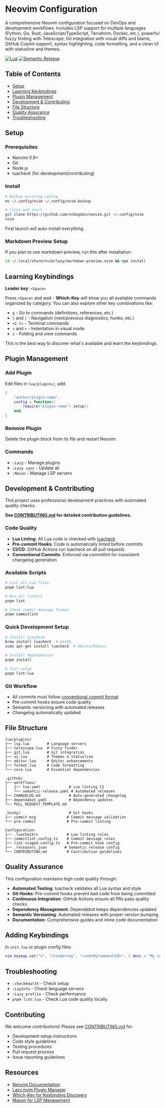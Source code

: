 # Neovim Configuration

A comprehensive Neovim configuration focused on DevOps and development workflows.
Includes LSP support for multiple languages (Python, Go, Rust, JavaScript/TypeScript,
Terraform, Docker, etc.), powerful fuzzy finding with Telescope,
Git integration with visual diffs and blame, GitHub Copilot support,
syntax highlighting, code formatting, and a clean UI with statusline and themes.

[![Lua](https://github.com/scbogdan/neovim/actions/workflows/lua.yaml/badge.svg)](https://github.com/scbogdan/neovim/actions/workflows/lua.yaml)
[![Semantic Release](https://github.com/scbogdan/neovim/actions/workflows/semantic-release.yaml/badge.svg)](https://github.com/scbogdan/neovim/actions/workflows/semantic-release.yaml)

## Table of Contents

- [Setup](#setup)
- [Learning Keybindings](#learning-keybindings)
- [Plugin Management](#plugin-management)
- [Development & Contributing](#development--contributing)
- [File Structure](#file-structure)
- [Quality Assurance](#quality-assurance)
- [Troubleshooting](#troubleshooting)

## Setup

### Prerequisites

- Neovim 0.9+
- Git
- Node.js
- luacheck (for development/contributing)

### Install

```bash
# Backup existing config
mv ~/.config/nvim ~/.config/nvim.backup

# Clone and start
git clone https://github.com/scbogdan/neovim.git ~/.config/nvim
nvim
```

First launch will auto-install everything.

### Markdown Preview Setup

If you plan to use markdown preview, run this after installation:

```bash
cd ~/.local/share/nvim/lazy/markdown-preview.nvim && npm install
```

## Learning Keybindings

**Leader key**: `<Space>`

Press `<Space>` and wait - **Which-Key** will show you all available commands organized by category. You can also explore other key combinations like:

- `g` - Go to commands (definitions, references, etc.)
- `]` and `[` - Navigation (next/previous diagnostics, hunks, etc.)
- `<C-t>` - Terminal commands
- `<` and `>` - Indentation in visual mode
- `z` - Folding and view commands

This is the best way to discover what's available and learn the keybindings.

## Plugin Management

### Add Plugin

Edit files in `lua/plugins/`, add:

```lua
{
    "author/plugin-name",
    config = function()
        require("plugin-name").setup()
    end,
}
```

### Remove Plugin

Delete the plugin block from its file and restart Neovim.

### Commands

- `:Lazy` - Manage plugins
- `:Lazy sync` - Update all
- `:Mason` - Manage LSP servers

## Development & Contributing

This project uses professional development practices with automated quality checks.

**See [CONTRIBUTING.md](CONTRIBUTING.md) for detailed contribution guidelines.**

### Code Quality

- **Lua Linting**: All Lua code is checked with [luacheck](https://github.com/lunarmodules/luacheck)
- **Pre-commit Hooks**: Code is automatically linted before commits
- **CI/CD**: GitHub Actions run luacheck on all pull requests
- **Conventional Commits**: Enforced via commitlint for consistent changelog generation

### Available Scripts

```bash
# Lint all Lua files
pnpm lint:lua

# Run all linters
pnpm lint

# Check commit message format
pnpm commitlint
```

### Quick Development Setup

```bash
# Install luacheck
brew install luacheck  # macOS
sudo apt-get install luacheck  # Ubuntu/Debian

# Install dependencies
pnpm install

# Test setup
pnpm lint:lua
```

### Git Workflow

- All commits must follow [conventional commit format](https://www.conventionalcommits.org/)
- Pre-commit hooks ensure code quality
- Semantic versioning with automated releases
- Changelog automatically updated

## File Structure

```
lua/plugins/
├── lsp.lua        # Language servers
├── telescope.lua  # Fuzzy finder
├── git.lua        # Git integration
├── ui.lua         # Themes & statusline
├── editor.lua     # Editor enhancements
├── format.lua     # Code formatting
└── core.lua       # Essential dependencies

.github/
├── workflows/
│   ├── lua.yaml             # Lua linting CI
│   └── semantic-release.yaml # Automated releases
├── CHANGELOG.md             # Auto-generated changelog
├── dependabot.yaml          # Dependency updates
└── PULL_REQUEST_TEMPLATE.md

.husky/                      # Git hooks
├── commit-msg              # Commit message validation
└── pre-commit              # Pre-commit linting

Configuration:
├── .luacheckrc             # Lua linting rules
├── commitlint.config.ts    # Commit message rules
├── lint-staged.config.ts   # Pre-commit hook config
├── .releaserc.json        # Semantic release config
└── CONTRIBUTING.md         # Contribution guidelines
```

## Quality Assurance

This configuration maintains high code quality through:

- **Automated Testing**: luacheck validates all Lua syntax and style
- **Git Hooks**: Pre-commit hooks prevent bad code from being committed
- **Continuous Integration**: GitHub Actions ensure all PRs pass quality checks
- **Dependency Management**: Dependabot keeps dependencies updated
- **Semantic Versioning**: Automated releases with proper version bumping
- **Documentation**: Comprehensive guides and inline code documentation

## Adding Keybindings

In `init.lua` or plugin config files:

```lua
vim.keymap.set("n", "<leader>my", "<cmd>MyCommand<CR>", { desc = "My command" })
```

## Troubleshooting

- `:checkhealth` - Check setup
- `:LspInfo` - Check language servers
- `:Lazy profile` - Check performance
- `pnpm lint:lua` - Check Lua code quality locally

## Contributing

We welcome contributions! Please see [CONTRIBUTING.md](CONTRIBUTING.md) for:

- Development setup instructions
- Code style guidelines
- Testing procedures
- Pull request process
- Issue reporting guidelines

## Resources

- [Neovim Documentation](https://neovim.io/doc/)
- [Lazy.nvim Plugin Manager](https://github.com/folke/lazy.nvim)
- [Which-Key for Keybinding Discovery](https://github.com/folke/which-key.nvim)
- [Mason for LSP Management](https://github.com/williamboman/mason.nvim)
